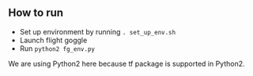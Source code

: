 ## How to run

* Set up environment by running ```. set_up_env.sh```
* Launch flight goggle
* Run ```python2 fg_env.py```

We are using Python2 here because tf package is supported in Python2.
